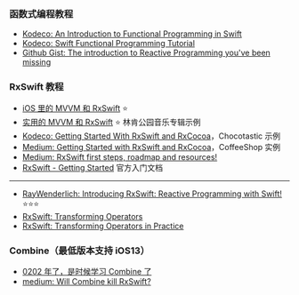 ### 函数式编程教程

* [Kodeco: An Introduction to Functional Programming in Swift](https://www.kodeco.com/9222-an-introduction-to-functional-programming-in-swift)
* [Kodeco: Swift Functional Programming Tutorial](https://www.kodeco.com/2273-swift-functional-programming-tutorial)
* [Github Gist: The introduction to Reactive Programming you've been missing](https://gist.github.com/staltz/868e7e9bc2a7b8c1f754)



### RxSwift 教程

* [iOS 里的 MVVM 和 RxSwift](https://github.com/xitu/gold-miner/blob/master/TODO1/mvvm-rxswift-on-ios-part-1.md) ⭐️
* [实用的 MVVM 和 RxSwift](https://github.com/xitu/gold-miner/blob/master/TODO1/practical-mvvm-rxswift.md) ⭐️ 林肯公园音乐专辑示例
* [Kodeco: Getting Started With RxSwift and RxCocoa](https://www.kodeco.com/1228891-getting-started-with-rxswift-and-rxcocoa)，Chocotastic 示例
* [Medium: Getting Started with RxSwift and RxCocoa](https://medium.com/@goktuggumus/getting-started-with-rxswift-and-rxcocoa-5534cf2902b7)，CoffeeShop 实例
* [Medium: RxSwift first steps, roadmap and resources!](https://medium.com/cocoaacademymag/rxswift-first-steps-roadmap-and-resources-90180824ee3c)
* [RxSwift - Getting Started](https://github.com/ReactiveX/RxSwift/blob/main/Documentation/GettingStarted.md) 官方入门文档



---

* [RayWenderlich: Introducing RxSwift: Reactive Programming with Swift!](https://www.raywenderlich.com/688-introducing-rxswift-reactive-programming-with-swift) ⭐️⭐️⭐️
* [RxSwift: Transforming Operators](https://www.kodeco.com/682-rxswift-transforming-operators)
* [RxSwift: Transforming Operators in Practice](https://www.kodeco.com/677-rxswift-transforming-operators-in-practice)





### Combine（最低版本支持 iOS13）

* [0202 年了，是时候学习 Combine 了](https://juejin.cn/post/6844904161432059918)
* [medium: Will Combine kill RxSwift?](https://medium.com/@M0rtyMerr/will-combine-kill-rxswift-64780a150d89)





